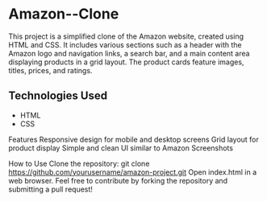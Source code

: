 # Amazon--Clone
This project is a simplified clone of the Amazon website, created using HTML and CSS. It includes various sections such as a header with the Amazon logo and navigation links, a search bar, and a main content area displaying products in a grid layout. The product cards feature images, titles, prices, and ratings.

<h2>Technologies Used</h2>
<ul>
  <li>HTML</li>
  <li>CSS</li>
</ul>

Features
Responsive design for mobile and desktop screens
Grid layout for product display
Simple and clean UI similar to Amazon
Screenshots


How to Use
Clone the repository: git clone https://github.com/yourusername/amazon-project.git
Open index.html in a web browser.
Feel free to contribute by forking the repository and submitting a pull request!

